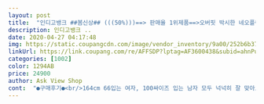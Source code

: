 ```yaml
---
layout: post 
title:  "인디고뱅크 ##봄신상## (((50%)))==> 판매율 1위제품==>오버핏 박시한 네오플렌 메쉬 본딩 후드집업" 
description: 인디고뱅크 ..
date: 2020-04-27 04:17:48 
img: https://static.coupangcdn.com/image/vendor_inventory/9a00/252b6b371e8fd1df19d63ae1042aa9eeb590bbab6606d59d748ad2e60668.jpg 
linkUrl: https://link.coupang.com/re/AFFSDP?lptag=AF3600438&subid=ahnPublicAsk&pageKey=1224220727&itemId=2215797835&vendorItemId=70213534339&traceid=V0-113-0f077bb018a17b90 
categories: [1002] 
color: 1294AB 
price: 24900 
author: Ask View Shop 
cont:  "●구매후기●<br/>164cm 66입는 여자, 100싸이즈 입는 남자 모두 넉넉히 잘 맞아요.<br/><br/>겉감은 일반면이 아니라, 네오플랜(힘이 있고 광택이 살짝 있음) 소재입니다~<br/>남편 옷으로 구매했는데, 딸래미(20살)가 넘 맘에 들어하네요.<br/><br/>너무커요!!!!<br/>두께는 좀 있네요.<br/>(좀 무겁습니다.<br/> 간절기용이라기보다는 초겨울에도 입을 수 있을듯)<br/>배송굿 간절기에 편하게 입을수 있는 옷이에요<br/>브랜드 제품이라 마감 깔끔하구요.<br/><br/>안쪽에 매쉬소재로 마감되어 있어요.<br/><br/>오버싸이즈라, 품도 넉넉하고 길이는 엉덩이 완전 덮어요.<br/><br/>오버핏으로 넉넉한 사이즈입니다<br/>" 
---
```

